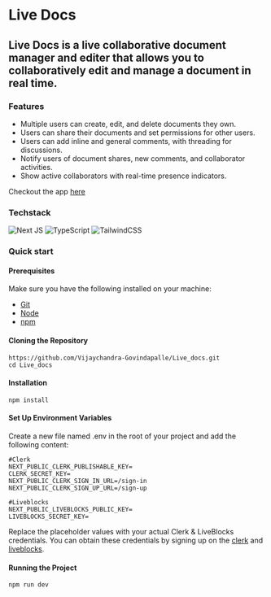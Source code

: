 # Live Docs

## Live Docs is a live collaborative document manager and editer that allows you to collaboratively edit and manage a document in real time.

### Features 
- Multiple users can create, edit, and delete documents they own.
- Users can share their documents and set permissions for other users.
- Users can add inline and general comments, with threading for discussions.
- Notify users of document shares, new comments, and collaborator activities.
- Show active collaborators with real-time presence indicators.

Checkout the app [here](https://live-docs-drab.vercel.app/)

### Techstack 
![Next JS](https://img.shields.io/badge/Next-black?style=for-the-badge&logo=next.js&logoColor=white)
![TypeScript](https://img.shields.io/badge/typescript-%23007ACC.svg?style=for-the-badge&logo=typescript&logoColor=white)
![TailwindCSS](https://img.shields.io/badge/tailwindcss-%2338B2AC.svg?style=for-the-badge&logo=tailwind-css&logoColor=white)



### Quick start
#### Prerequisites

Make sure you have the following installed on your machine:
- [Git](https://git-scm.com/)
- [Node](https://nodejs.org/en/blog/announcements/v18-release-announce/#fetch-experimental)
- [npm](https://www.npmjs.com/)

#### Cloning the Repository
```
https://github.com/Vijaychandra-Govindapalle/Live_docs.git
cd Live_docs
```
#### Installation
```
npm install
```

#### Set Up Environment Variables

Create a new file named .env in the root of your project and add the following content:

```
#Clerk
NEXT_PUBLIC_CLERK_PUBLISHABLE_KEY=
CLERK_SECRET_KEY=
NEXT_PUBLIC_CLERK_SIGN_IN_URL=/sign-in
NEXT_PUBLIC_CLERK_SIGN_UP_URL=/sign-up

#Liveblocks
NEXT_PUBLIC_LIVEBLOCKS_PUBLIC_KEY=
LIVEBLOCKS_SECRET_KEY=
```
Replace the placeholder values with your actual Clerk & LiveBlocks credentials. You can obtain these credentials by signing up on the [clerk](/https://clerk.com/) and [liveblocks](https://liveblocks.io/).

#### Running the Project
```
npm run dev
```



